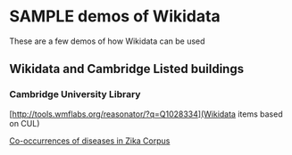 # SAMPLE demos of Wikidata

These are a few demos of how Wikidata can be used

## Wikidata and Cambridge Listed buildings

### Cambridge University Library 


[http://tools.wmflabs.org/reasonator/?q=Q1028334](Wikidata items based on CUL)

[Co-occurrences of diseases in Zika Corpus](https://contentmine-demo.herokuapp.com/cooccurrences)



